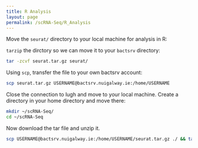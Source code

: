 ```yaml
---
title: R Analysis
layout: page
permalink: /scRNA-Seq/R_Analysis
---
```


Move the `seurat/` directory to your local machine for analysis in R:

`tarzip` the dirctory so we can move it to your `bactsrv` directory:

```bash
tar -zcvf seurat.tar.gz seurat/
```

Using `scp`, transfer the file to your own bactsrv account:

```bash
scp seurat.tar.gz USERNAME@bactsrv.nuigalway.ie:/home/USERNAME
```

Close the connection to lugh and move to your local machine. Create a directory in your home directory and move there:

```bash
mkdir ~/scRNA-Seq/
cd ~/scRNA-Seq
```

Now download the tar file and unzip it.

```bash
scp USERNAME@bactsrv.nuigalway.ie:/home/USERNAME/seurat.tar.gz ./ && tar -xvf seurat.tar.gz
```
